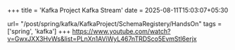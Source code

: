 +++
title = 'Kafka Project Kafka Stream'
date = 2025-08-11T15:03:07+05:30

url= "/post/spring/kafka/KafkaProject/SchemaRegistery/HandsOn"
tags = ['spring', 'kafka']
+++
https://www.youtube.com/watch?v=GwxJXX3HvWs&list=PLnXn1AViWyL467nTRDSco5EvmStI6erjx